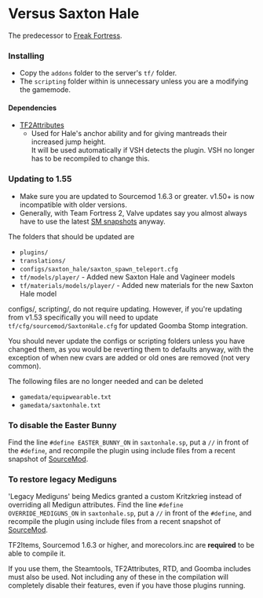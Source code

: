 Versus Saxton Hale
==================

The predecessor to [Freak Fortress](https://github.com/50DKP/FF2-Official).

### Installing
- Copy the `addons` folder to the server's `tf/` folder.  
- The `scripting` folder within is unnecessary unless you are a modifying the gamemode.  

#### Dependencies
- [TF2Attributes](https://forums.alliedmods.net/showthread.php?t=210221)
  - Used for Hale's anchor ability and for giving mantreads their increased jump height.  
It will be used automatically if VSH detects the plugin. VSH no longer has to be recompiled to change this.  

### Updating to 1.55
- Make sure you are updated to Sourcemod 1.6.3 or greater. v1.50+ is now incompatible with older versions.  
- Generally, with Team Fortress 2, Valve updates say you almost always have to use the latest [SM snapshots](http://www.sourcemod.net/snapshots.php) anyway.  

The folders that should be updated are
* `plugins/`
* `translations/`
* `configs/saxton_hale/saxton_spawn_teleport.cfg`
* `tf/models/player/` - Added new Saxton Hale and Vagineer models
* `tf/materials/models/player/` - Added new materials for the new Saxton Hale model

configs/, scripting/, do not require updating. However, if you're updating from v1.53 specifically you will need to update `tf/cfg/sourcemod/SaxtonHale.cfg` for updated Goomba Stomp integration.

You should never update the configs or scripting folders unless you have changed them, as you would be reverting them to defaults anyway, with the exception of when new cvars are added or old ones are removed (not very common).

The following files are no longer needed and can be deleted
* `gamedata/equipwearable.txt`
* `gamedata/saxtonhale.txt`

### To disable the Easter Bunny
Find the line `#define EASTER_BUNNY_ON` in `saxtonhale.sp`, put a ```//``` in front of the ```#define```, and recompile the plugin using include files from a recent snapshot of [SourceMod](http://www.sourcemod.net).

### To restore legacy Mediguns
'Legacy Mediguns' being Medics granted a custom Kritzkrieg instead of overriding all Medigun attributes.
Find the line `#define OVERRIDE_MEDIGUNS_ON` in `saxtonhale.sp`, put a ```//``` in front of the ```#define```, and recompile the plugin using include files from a recent snapshot of [SourceMod](http://www.sourcemod.net).

TF2Items, Sourcemod 1.6.3 or higher, and morecolors.inc are **required** to be able to compile it.

If you use them, the Steamtools, TF2Attributes, RTD, and Goomba includes must also be used.
Not including any of these in the compilation will completely disable their features, even if you have those plugins running.
